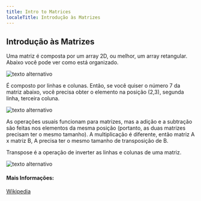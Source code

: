 ```yaml
---
title: Intro to Matrices
localeTitle: Introdução às Matrizes
---
```

## Introdução às Matrizes

Uma matriz é composta por um array 2D, ou melhor, um array retangular. Abaixo você pode ver como está organizado.

![texto alternativo](https://upload.wikimedia.org/wikipedia/commons/thumb/b/bb/Matrix.svg/494px-Matrix.svg.png)

É composto por linhas e colunas. Então, se você quiser o número 7 da matriz abaixo, você precisa obter o elemento na posição (2,3), segunda linha, terceira coluna.

![texto alternativo](https://wikimedia.org/api/rest_v1/media/math/render/svg/55375914df4213b621f22cb1e5a0d6eb09af29df)

As operações usuais funcionam para matrizes, mas a adição e a subtração são feitas nos elementos da mesma posição (portanto, as duas matrizes precisam ter o mesmo tamanho). A multiplicação é diferente, então matriz A x matriz B, A precisa ter o mesmo tamanho de transposição de B.

Transpose é a operação de inverter as linhas e colunas de uma matriz.

![texto alternativo](https://wikimedia.org/api/rest_v1/media/math/render/svg/51f6dba024e104b412ed0562163ca9a11fcb9463)

#### Mais Informações:

[Wikipedia](https://en.wikipedia.org/wiki/Matrix_(mathematics))